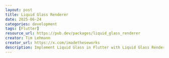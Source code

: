 ```yaml
---
layout: post
title: Liquid Glass Renderer
date: 2025-06-24
categories: development
tags: [Flutter]
resource_url: https://pub.dev/packages/liquid_glass_renderer
creator: Tim Lehmann
creator_url: https://x.com/imadetheseworks
description: Implement Liquid Glass in Flutter with Liquid Glass Renderer.
---
```

